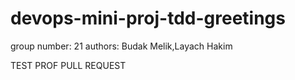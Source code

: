 # devops-mini-proj-tdd-greetings

group number: 21
authors: Budak Melik,Layach Hakim

TEST PROF PULL REQUEST